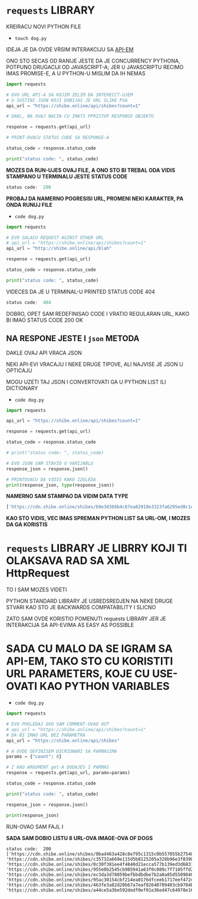 # `requests` LIBRARY

KREIRACU NOVI PYTHON FILE

- `touch dog.py`

IDEJA JE DA OVDE VRSIM INTERAKCIJU SA [API-EM](https://shibe.online/)

ONO STO SECAS OD RANIJE JESTE DA JE CONCURRENCY PYTHONA, POTPUNO DRUGACIJI OD JAVASCRIPT-A; JER U JAVASCRIPTU RECIMO IMAS PROMISE-E, A U PYTHON-U MISLIM DA IH NEMAS

```py
import requests

# OVO URL API-A SA KOJIM ZELIM DA INTERECCT-UJEM
# U SUSTINI JSON KOJI DOBIJAS JE URL SLIKE PSA
api_url = "https://shibe.online/api/shibes?count=1"

# DAKL, NA OVAJ NACIN CU IMATI PPRISTUP RESPONSE OBJEKTU

response = requests.get(api_url)

# PRINT-OVACU STATUS CODE SA RESPONSE-A

status_code = response.status_code

print("status code: ", status_code)

```

**MOZES DA RUN-UJES OVAJ FILE, A ONO STO BI TREBAL ODA VIDIS STAMPANO U TERMINALU JESTE STATUS CODE**

```js
status code:  200
```

**PROBAJ DA NAMERNO POGRESISI URL, PROMENI NEKI KARAKTER, PA ONDA RUNUJ FILE**

- `code dog.py`

```py
import requests

# EVO SALACU REQUEST AGINST OTHER URL
# api_url = "https://shibe.online/api/shibes?count=1"
api_url = "http://shibe.online/api/blah"

response = requests.get(api_url)

status_code = response.status_code

print("status code: ", status_code)
```

VIDECES DA JE U TERMINAL-U PRINTED STATUS CODE 404

```js
status code:  404
```

DOBRO, OPET SAM REDEFINISAO CODE I VRATIO REGULARAN URL, KAKO BI IMAO STATUS CODE 200 OK

## NA RESPONE JESTE I `json` METODA

DAKLE OVAJ API VRACA JSON

NEKI API-EVI VRACAJU I NEKE DRUGE TIPOVE, ALI NAJVISE JE JSON U OPTICAJU

MOGU UZETI TAJ JSON I CONVERTOVATI GA U PYTHON LIST ILI DICTIONARY

- `code dog.py`

```py
import requests

api_url = "https://shibe.online/api/shibes?count=1"

response = requests.get(api_url)

status_code = response.status_code

# print("status code: ", status_code)

# EVO JSON SAM STAVIO U VARIJABLU
response_json = response.json()

# PRINTOVACU DA VIDIS KAKO IZGLEDA
print(response_json, type(response_json))
```

**NAMERNO SAM STAMPAO DA VIDIM DATA TYPE**

```py
['https://cdn.shibe.online/shibes/b9e3d368b4c67ea82910e3323fa6295ed8c1d992.jpg'] <class 'list'>
```

**KAO STO VIDIS, VEC IMAS SPREMAN PYTHON LIST SA URL-OM, I MOZES DA GA KORISTIS**

# `requests` LIBRARY JE LIBRRY KOJI TI OLAKSAVA RAD SA XML HttpRequest

TO I SAM MOZES VIDETI

PYTHON STANDARD LIBRARY JE USREDSREDJEN NA NEKE DRUGE STVARI KAO STO JE BACKWARDS COMPATABILITY I SLICNO

ZATO SAM OVDE KORISTIO POMENUTI requests LIBRARY JER JE INTERAKCIJA SA API-EVIMA AS EASY AS POSSIBLE

# SADA CU MALO DA SE IGRAM SA API-EM, TAKO STO CU KORISTITI URL PARAMETERS, KOJE CU USE-OVATI KAO PYTHON VARIABLES

- `code dog.py`

```py
import requests

# EVO POGLEDAJ OVO SAM COMMENT-OVAO OUT
# api_url = "https://shibe.online/api/shibes?count=1"
# DA BI IMAO URL BEZ PARAMETRA
api_url = "https://shibe.online/api/shibes"

# A OVDE DEFINISEM DICRIONARI SA PARMASIMA
params = {"count": 8}

# I KAO ARGUMENT get-A DODAJES I PARMAS
response = requests.get(api_url, params=params)

status_code = response.status_code

print("status code: ", status_code)

response_json = response.json()

print(response_json)

```

RUN-OVAO SAM FAJL I

**SADA SAM DOBIO LISTU 8 URL-OVA IMAGE-OVA OF DOGS**

```JS
status code:  200
['https://cdn.shibe.online/shibes/0bad463a428c8e795c1315c0b557055b27548f27.jpg', 'https://cdn.shibe.online/shibes/c35732a669e115d5b8125205a328b96e3f8398ed.jpg', 'https://cdn.shibe.online/shibes/0c30f381ee4f4840d21ecca577b139ed3d68312d.jpg', 'https://cdn.shibe.online/shibes/955e0b2545cb985941a63f0c089c7f7105ffd27d.jpg', 'https://cdn.shibe.online/shibes/ec3da3d78059befbbdbdbe7b2a0a85d550984093.jpg', 'https://cdn.shibe.online/shibes/95ac30154cbf214ea0176dfceeb1717eef472d07.jpg', 'https://cdn.shibe.online/shibes/463fe3a82d20b67a7eaf82640709403cb9784bb2.jpg', 'https://cdn.shibe.online/shibes/a44ce5a3be592dedf0ef01e36ed47c64978e1697.jpg']
```




